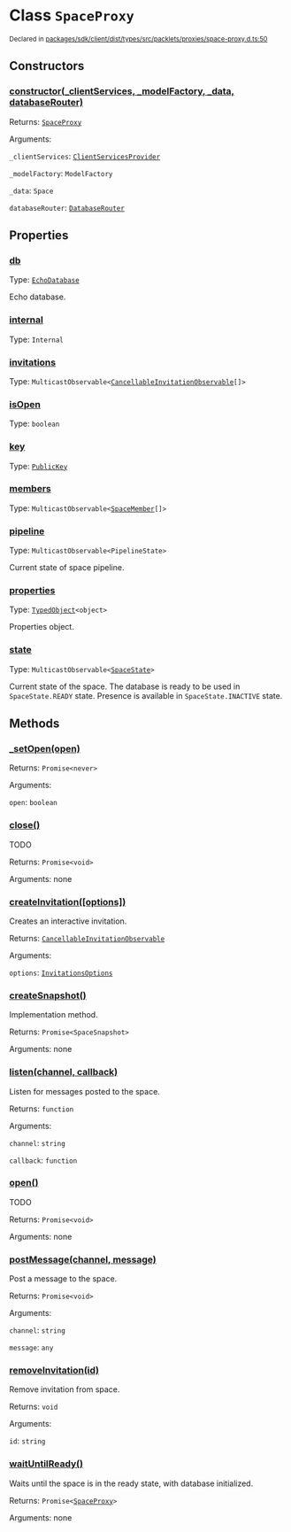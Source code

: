 # Class `SpaceProxy`
<sub>Declared in [packages/sdk/client/dist/types/src/packlets/proxies/space-proxy.d.ts:50]()</sub>





## Constructors
### [constructor(_clientServices, _modelFactory, _data, databaseRouter)]()



Returns: <code>[SpaceProxy](/api/@dxos/react-client/classes/SpaceProxy)</code>

Arguments: 

`_clientServices`: <code>[ClientServicesProvider](/api/@dxos/react-client/interfaces/ClientServicesProvider)</code>

`_modelFactory`: <code>ModelFactory</code>

`_data`: <code>Space</code>

`databaseRouter`: <code>[DatabaseRouter](/api/@dxos/react-client/classes/DatabaseRouter)</code>


## Properties
### [db]()
Type: <code>[EchoDatabase](/api/@dxos/react-client/classes/EchoDatabase)</code>

Echo database.

### [internal]()
Type: <code>Internal</code>

### [invitations]()
Type: <code>MulticastObservable&lt;[CancellableInvitationObservable](/api/@dxos/react-client/interfaces/CancellableInvitationObservable)[]&gt;</code>

### [isOpen]()
Type: <code>boolean</code>

### [key]()
Type: <code>[PublicKey](/api/@dxos/react-client/classes/PublicKey)</code>

### [members]()
Type: <code>MulticastObservable&lt;[SpaceMember](/api/@dxos/react-client/interfaces/SpaceMember)[]&gt;</code>

### [pipeline]()
Type: <code>MulticastObservable&lt;PipelineState&gt;</code>

Current state of space pipeline.

### [properties]()
Type: <code>[TypedObject](/api/@dxos/react-client/values#TypedObject)&lt;object&gt;</code>

Properties object.

### [state]()
Type: <code>MulticastObservable&lt;[SpaceState](/api/@dxos/react-client/enums#SpaceState)&gt;</code>

Current state of the space.
The database is ready to be used in  `SpaceState.READY`  state.
Presence is available in  `SpaceState.INACTIVE`  state.


## Methods
### [_setOpen(open)]()



Returns: <code>Promise&lt;never&gt;</code>

Arguments: 

`open`: <code>boolean</code>

### [close()]()



TODO


Returns: <code>Promise&lt;void&gt;</code>

Arguments: none

### [createInvitation(\[options\])]()



Creates an interactive invitation.


Returns: <code>[CancellableInvitationObservable](/api/@dxos/react-client/interfaces/CancellableInvitationObservable)</code>

Arguments: 

`options`: <code>[InvitationsOptions](/api/@dxos/react-client/types/InvitationsOptions)</code>

### [createSnapshot()]()



Implementation method.


Returns: <code>Promise&lt;SpaceSnapshot&gt;</code>

Arguments: none

### [listen(channel, callback)]()



Listen for messages posted to the space.


Returns: <code>function</code>

Arguments: 

`channel`: <code>string</code>

`callback`: <code>function</code>

### [open()]()



TODO


Returns: <code>Promise&lt;void&gt;</code>

Arguments: none

### [postMessage(channel, message)]()



Post a message to the space.


Returns: <code>Promise&lt;void&gt;</code>

Arguments: 

`channel`: <code>string</code>

`message`: <code>any</code>

### [removeInvitation(id)]()



Remove invitation from space.


Returns: <code>void</code>

Arguments: 

`id`: <code>string</code>

### [waitUntilReady()]()



Waits until the space is in the ready state, with database initialized.


Returns: <code>Promise&lt;[SpaceProxy](/api/@dxos/react-client/classes/SpaceProxy)&gt;</code>

Arguments: none
